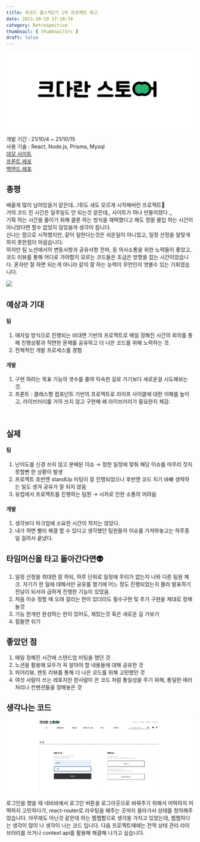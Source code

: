 ```yaml
---
title: 위코드 풀스택2기 1차 프로젝트 회고
date: 2021-10-19 17:10:74
category: Retrospective
thumbnail: { thumbnailSrc }
draft: false
---
```


![](./images/kedaran-logo.png)

개발 기간 : 21/10/4 ~ 21/10/15 <br>
사용 기술 : React, Node.js, Prisma, Mysql  
<a href="http://52.79.242.181/" target="_blank">데모 사이트</a>  
<a href="https://github.com/wecode-bootcamp-korea/fullstack2-1st-keudaran-studio-frontend" target="_blank">프론트 레포</a>  
<a href="https://github.com/wecode-bootcamp-korea/fullstack2-1st-keudaran-studio-backend" target="_blank">백엔드 레포</a>

## 총평

배울게 많이 남아있을거 같은데...!쥐도 새도 모르게 시작해버린 프로젝트🦖  
거의 코드 친 시간은 일주일도 안 되는것 같은데,, 사이트가 하나 만들어졌다 ,,  
기획 하는 시간을 줄이기 위해 클론 하는 방식을 채택했다고 해도 정말 몰입 하는 시간이 아니었다면 할수 없었지 않았을까 생각이 듭니다.  
신나는 맘으로 시작했지만, 같이 일한다는것은 쉬운일이 아니었고, 일정 산정을 알맞게 하지 못한점이 아쉽습니다.  
하지만 팀 노션에서의 변동사항과 공유사항 전파, 등 의사소통을 위한 노력들이 좋았고, 코드 리뷰를 통해 어디로 가야할지 모르는 코드들은 조금은 방향을 잡는 시간이었습니다. 혼자만 잘 하면 되는게 아니라 같이 잘 하는 능력이 무언인지 엿볼수 있는 기회였습니다.

![](./images/keudaran-mainPage.gif)

## 예상과 기대

#### 팀

1. 애자일 방식으로 진행되는 비대면 기반의 프로젝트로 매일 정해진 시간의 회의를 통해 진행상황과 직면한 문제를 공유하고 더 나은 코드를 위해 노력하는 것.
2. 전체적인 개발 프로세스를 경험

#### 개발

1. 구현 하려는 목표 기능의 갯수를 줄여 익숙한 길로 가기보다 새로운걸 시도해보는것.
2. 프론트 : 클래스형 컴포넌트 기반의 프로젝트로 라이프 사이클에 대한 이해를 높이고, 라이브러리를 거의 쓰지 않고 구현해 왜 라이브러리가 필요한지 체감.

<br>

## 실제

#### 팀

1. 난이도를 신경 쓰지 않고 분배된 이슈 → 정한 일정에 맞춰 해당 이슈를 마무리 짓지 못할뻔 한 상황이 발생
2. 프로젝트 초반엔 standUp 미팅이 잘 진행되었으나 후반엔 코드 치기 바빠 생략하는 일도 생겨 공유가 잘 되지 않음
3. 유럽에서 프로젝트를 진행하는 팀원 → 시차로 인한 소통의 어려움
   <!-- 4. 더 나은 해결을 위한 토론에서 -->

#### 개발

1. 생각보다 마크업에 소요한 시간이 적지는 않았다.
2. 내가 하면 빨리 해결 할 수 있다고 생각했던 팀원들의 이슈를 가져와놓고는 하루종일 걸려서 끝냈다.

## 타임머신을 타고 돌아간다면👽

1. 일정 산정을 최대한 잘 하되, 하루 단위로 일정에 무리가 없는지 나와 다른 팀원 체크. 자기가 한 일에 대해서만 공유를 했기에 어느 정도 진행되었는지 몰라 발표하기 전날이 되서야 급하게 진행한 기능이 있었음.
2. 처음 이슈 정할 때 오래 걸리는 한이 있더라도 필수구현 및 추가 구현을 제대로 정해놀것
3. 기능 한개만 완성하는 한이 있어도, 재밌는것 혹은 새로운 길 가보기
4. 힘들면 쉬기

## 좋았던 점

1. 매일 정해진 시간에 스텐드업 미팅을 했던 것
2. 노션을 활용해 모두가 꼭 알아야 할 내용들에 대해 공유한 것
3. 피어리뷰, 멘토 리뷰를 통해 더 나은 코드를 위해 고민했던 것
4. 여섯 사람이 쓰는 레포지만 한사람이 쓴 코드 처럼 통일성을 주기 위해, 통일한 에러 처리나 컨벤션들을 정해놓은 것

## 생각나는 코드

![](./images/keudaran-login.gif)
로그인을 했을 때 네비바에서 로그인 버튼을 로그아웃으로 바꿔주기 위해서 어떡하지 어떡하지 고민하다가, react-router로 라우팅을 해주는 곳까지 올라가서 상태를 정의해주었습니다. 아무래도 아닌것 같은데 하는 찜찜함으로 생각을 가지고 있었는데, 찜찜하다는 생각이 많이 나 생각이 나는 코드 입니다. 다음 프로젝트때에는 전역 상태 관리 라이브러리를 쓰거나 context api를 활용해 해결해 나가고 싶습니다.

